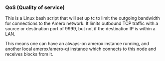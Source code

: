 ### QoS (Quality of service) ###

This is a Linux bash script that will set up tc to limit the outgoing bandwidth for connections to the Amero network. It limits outbound TCP traffic with a source or destination port of 9999, but not if the destination IP is within a LAN.

This means one can have an always-on amerox instance running, and another local amerox/amero-qt instance which connects to this node and receives blocks from it.
